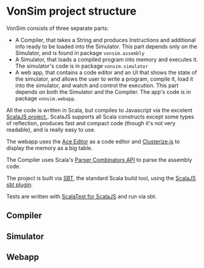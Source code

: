# VonSim project structure

VonSim consists of three separate parts:

* A Compiler, that takes a String and produces Instructions and additional info ready to be loaded into the Simulator. This part depends only on the Simulator, and is found in package `vonsim.assembly`
* A Simulator, that loads a compiled program into memory and executes it. The simulator's code is in package `vonsim.simulator`
* A web app, that contains a code editor and an UI that shows the state of the simulator, and allows the user to write a program, compile it, load it into the simulator, and watch and control the execution. This part depends on both the Simulator and the Compiler. The app's code is in package `vonsim.webapp`. 


All the code is written in Scala, but compiles to Javascript via the excelent [ScalaJS project.](https://www.scala-js.org/). ScalaJS supports all Scala constructs except some types of reflection, produces fast and compact code (though it's not very readable), and is really easy to use.

The webapp uses the [Ace Editor](https://ace.c9.io/) as a code editor and [Clusterize.js](https://github.com/NeXTs/Clusterize.js/) to display the memory as a big table.

The Compiler uses Scala's [Parser Combinators API](https://github.com/scala/scala-parser-combinators) to parse the assembly code.

The project is built via [SBT](http://www.scala-sbt.org/), the standard Scala build tool, using the [ScalaJS sbt plugin](http://www.scala-js.org/doc/sbt-plugin.html).

Tests are written with [ScalaTest for ScalaJS](http://www.scalatest.org/user_guide/using_scalajs) and run via sbt.

## Compiler

## Simulator

## Webapp
